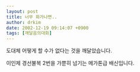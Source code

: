 ```yaml
---
layout: post
title: 너무 화가나면..
author: drkim
date: 2002-12-19 09:14:07 +0900
tags: [깨달음의대화]
---
```

도대체 어떻게 할 수가 없다는 것을 깨달았습니다.
  

  
이인제 경선불복 2번을 가뿐히 넘기는 메가톤급 배신입니다.